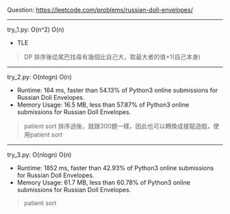 Question: https://leetcode.com/problems/russian-doll-envelopes/

---

try_1.py: O(n^2) O(n)

* TLE

> DP
> 排序後從尾巴找尋有幾個比自己大，取最大者的值+1(自己本身)

---

try_2.py: O(nlogn) O(n)

* Runtime: 164 ms, faster than 54.13% of Python3 online submissions for Russian Doll Envelopes.
* Memory Usage: 16.5 MB, less than 57.87% of Python3 online submissions for Russian Doll Envelopes.

> patient sort
> 排序過後，就跟300題一樣，因此也可以轉換成接龍遊戲，使用patient sort

---

try_3.py: O(nlogn) O(n)

* Runtime: 1852 ms, faster than 42.93% of Python3 online submissions for Russian Doll Envelopes.
* Memory Usage: 61.7 MB, less than 60.78% of Python3 online submissions for Russian Doll Envelopes.

> patient sort
